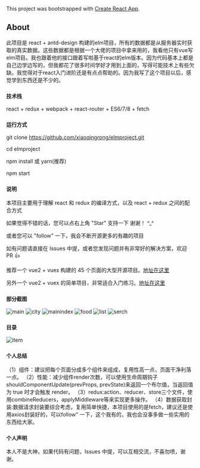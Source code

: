 This project was bootstrapped with [Create React App](https://github.com/facebook/create-react-app).

## About
此项目是 react + antd-design 构建的elm项目，所有的数据都是从服务器实时获取的真实数据。这些数据都是根据一个大佬的项目中拿来用的，我看他只有vue写elm项目。我也跟着他的接口跟着写啦基于react的elm版本。因为代码基本上都是自己边学边写的，但我都花了很多时间学好才用到上面的，写得可能技术上有些欠缺。我觉得对于react入门进阶还是有点点帮助的。因为我写了这个项目以后，感觉学到东西还是不少的。

### `技术栈`
react + redux + webpack + react-router + ES6/7/8 + fetch

### `运行方式`
git clone https://github.com/xiaoqingrong/elmproject.git

cd elmproject

npm install 或 yarn(推荐)

npm start

### `说明`

本项目主要用于理解 react 和 redux 的编译方式，以及 react + redux 之间的配合方式

如果觉得不错的话，您可以点右上角 "Star" 支持一下 谢谢！ ^_^

或者您可以 "follow" 一下，我会不断开源更多的有趣的项目

如有问题请直接在 Issues 中提，或者您发现问题并有非常好的解决方案，欢迎 PR 👍

推荐一个 vue2 + vuex 构建的 45 个页面的大型开源项目。[地址在这里](https://github.com/bailicangdu/vue2-elm)

另外一个 vue2 + vuex 的简单项目，非常适合入门练习。[地址在这里](https://github.com/bailicangdu/vue2-happyfri)


### `部分截图`
![main](https://github.com/xiaoqingrong/elmproject/blob/master/src/assets/projectImg/main.png)
![city](https://github.com/xiaoqingrong/elmproject/blob/master/src/assets/projectImg/city.png)
![mainindex](https://github.com/xiaoqingrong/elmproject/blob/master/src/assets/projectImg/mainindex.png)
![food](https://github.com/xiaoqingrong/elmproject/blob/master/src/assets/projectImg/food.png)
![list](https://github.com/xiaoqingrong/elmproject/blob/master/src/assets/projectImg/list.png)
![serch](https://github.com/xiaoqingrong/elmproject/blob/master/src/assets/projectImg/search.png)

### `目录`
![item](https://github.com/xiaoqingrong/elmproject/blob/master/src/assets/projectImg/item.png)


### `个人总结`
（1）组件：建议把每个页面分成多个组件来组成，复用性高一点，页面干净利落一点。
（2）性能：减少组件render次数，可以使用生命周期钩子 shouldComponentUpdate(prevProps, prevState)来返回一个布尔值，当返回值为 true 时才会触发 render。
（3）redux:action、reducer、store三个文件，使用combineReducers，applyMiddleware等来实现更多操作。
（4）数据获取封装:数据请求封装要综合考虑，复用简单快捷，本项目使用的是fetch，建议还是使用axios封装好的，可以follow" 一下，这个我有的，我也会没事多做一些实用的东西给大家。
### `个人声明`
本人不是大神，如果代码有问题，Issues 中提，可以互相交流，不喜勿喷，谢谢。
